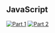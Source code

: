 ## JavaScript
[![Part 1](https://img.shields.io/badge/Part%201-0.079ms-informational)](https://adventofcode.com/2022/)
[![Part 2](https://img.shields.io/badge/Part%202-0.074ms-informational)](https://adventofcode.com/2022/)